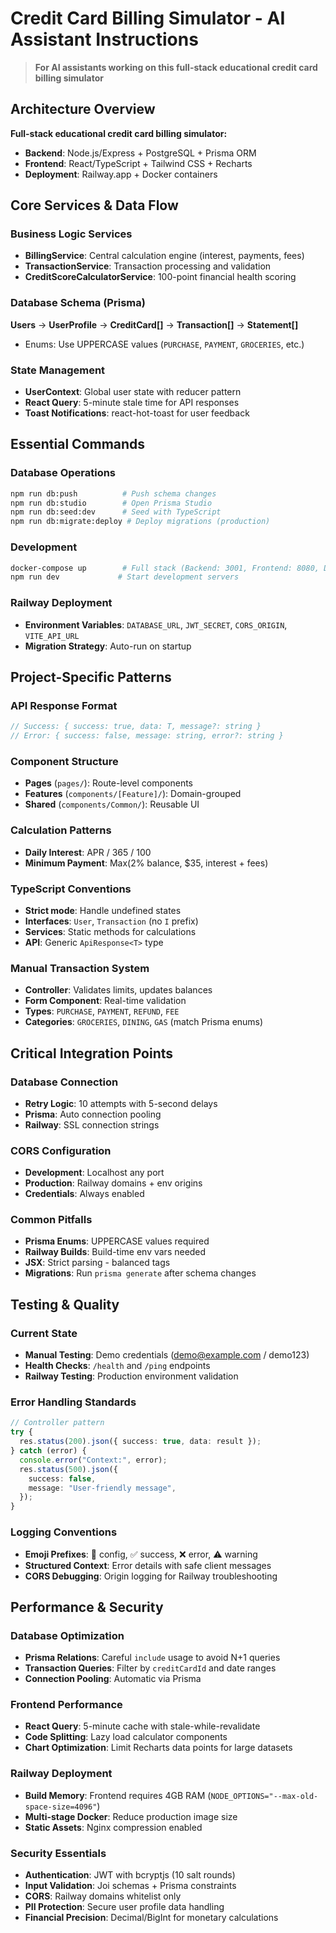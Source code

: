 # Credit Card Billing Simulator - AI Assistant Instructions

> **For AI assistants working on this full-stack educational credit card billing simulator**

## Architecture Overview

**Full-stack educational credit card billing simulator:**

- **Backend**: Node.js/Express + PostgreSQL + Prisma ORM
- **Frontend**: React/TypeScript + Tailwind CSS + Recharts
- **Deployment**: Railway.app + Docker containers

## Core Services & Data Flow

### Business Logic Services

- **BillingService**: Central calculation engine (interest, payments, fees)
- **TransactionService**: Transaction processing and validation
- **CreditScoreCalculatorService**: 100-point financial health scoring

### Database Schema (Prisma)

**Users** → **UserProfile** → **CreditCard[]** → **Transaction[]** → **Statement[]**

- Enums: Use UPPERCASE values (`PURCHASE`, `PAYMENT`, `GROCERIES`, etc.)

### State Management

- **UserContext**: Global user state with reducer pattern
- **React Query**: 5-minute stale time for API responses
- **Toast Notifications**: react-hot-toast for user feedback

## Essential Commands

### Database Operations

```bash
npm run db:push          # Push schema changes
npm run db:studio        # Open Prisma Studio
npm run db:seed:dev      # Seed with TypeScript
npm run db:migrate:deploy # Deploy migrations (production)
```

### Development

```bash
docker-compose up        # Full stack (Backend: 3001, Frontend: 8080, DB: 5432)
npm run dev             # Start development servers
```

### Railway Deployment

- **Environment Variables**: `DATABASE_URL`, `JWT_SECRET`, `CORS_ORIGIN`, `VITE_API_URL`
- **Migration Strategy**: Auto-run on startup

## Project-Specific Patterns

### API Response Format

```typescript
// Success: { success: true, data: T, message?: string }
// Error: { success: false, message: string, error?: string }
```

### Component Structure

- **Pages** (`pages/`): Route-level components
- **Features** (`components/[Feature]/`): Domain-grouped
- **Shared** (`components/Common/`): Reusable UI

### Calculation Patterns

- **Daily Interest**: APR / 365 / 100
- **Minimum Payment**: Max(2% balance, $35, interest + fees)

### TypeScript Conventions

- **Strict mode**: Handle undefined states
- **Interfaces**: `User`, `Transaction` (no `I` prefix)
- **Services**: Static methods for calculations
- **API**: Generic `ApiResponse<T>` type

### Manual Transaction System

- **Controller**: Validates limits, updates balances
- **Form Component**: Real-time validation
- **Types**: `PURCHASE`, `PAYMENT`, `REFUND`, `FEE`
- **Categories**: `GROCERIES`, `DINING`, `GAS` (match Prisma enums)

## Critical Integration Points

### Database Connection

- **Retry Logic**: 10 attempts with 5-second delays
- **Prisma**: Auto connection pooling
- **Railway**: SSL connection strings

### CORS Configuration

- **Development**: Localhost any port
- **Production**: Railway domains + env origins
- **Credentials**: Always enabled

### Common Pitfalls

- **Prisma Enums**: UPPERCASE values required
- **Railway Builds**: Build-time env vars needed
- **JSX**: Strict parsing - balanced tags
- **Migrations**: Run `prisma generate` after schema changes

## Testing & Quality

### Current State

- **Manual Testing**: Demo credentials (demo@example.com / demo123)
- **Health Checks**: `/health` and `/ping` endpoints
- **Railway Testing**: Production environment validation

### Error Handling Standards

```typescript
// Controller pattern
try {
  res.status(200).json({ success: true, data: result });
} catch (error) {
  console.error("Context:", error);
  res.status(500).json({
    success: false,
    message: "User-friendly message",
  });
}
```

### Logging Conventions

- **Emoji Prefixes**: 🔧 config, ✅ success, ❌ error, ⚠️ warning
- **Structured Context**: Error details with safe client messages
- **CORS Debugging**: Origin logging for Railway troubleshooting

## Performance & Security

### Database Optimization

- **Prisma Relations**: Careful `include` usage to avoid N+1 queries
- **Transaction Queries**: Filter by `creditCardId` and date ranges
- **Connection Pooling**: Automatic via Prisma

### Frontend Performance

- **React Query**: 5-minute cache with stale-while-revalidate
- **Code Splitting**: Lazy load calculator components
- **Chart Optimization**: Limit Recharts data points for large datasets

### Railway Deployment

- **Build Memory**: Frontend requires 4GB RAM (`NODE_OPTIONS="--max-old-space-size=4096"`)
- **Multi-stage Docker**: Reduce production image size
- **Static Assets**: Nginx compression enabled

### Security Essentials

- **Authentication**: JWT with bcryptjs (10 salt rounds)
- **Input Validation**: Joi schemas + Prisma constraints
- **CORS**: Railway domains whitelist only
- **PII Protection**: Secure user profile data handling
- **Financial Precision**: Decimal/BigInt for monetary calculations
